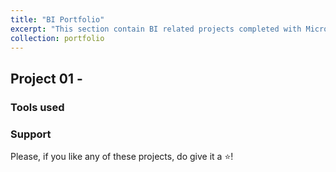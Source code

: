 ```yaml
---
title: "BI Portfolio"
excerpt: "This section contain BI related projects completed with Microsoft Excel, Power BI and Tableau<br/><img src='/images/portfolio-02.png'><br/>"
collection: portfolio
---
```


## Project 01 - <Add project title here>


### Tools used 


### Support
Please, if you like any of these projects, do give it a ⭐️!
